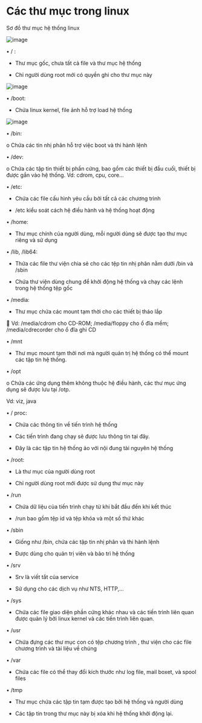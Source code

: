 #  Các thư mục trong linux
 
Sơ đồ thư mục hệ thống linux

![image](https://user-images.githubusercontent.com/92305335/139211765-d59d17ed-6e36-4f50-bfc7-df970d18d89a.png)

 
•	/ : 

  *	Thư mục gốc, chưa tất cả file và thư mục hệ thống

  *	Chỉ người dùng root mới có quyền ghi cho thư mục này

![image](https://user-images.githubusercontent.com/92305335/139211836-ee481bad-c4ec-4e2f-a0de-0f68949fe1bf.png)


•	/boot: 

*	Chứa linux kernel, file ảnh hỗ trợ load hệ thống
 
 ![image](https://user-images.githubusercontent.com/92305335/139211889-cb55beb4-6cfe-4788-abbb-95da20f2bf99.png)


•	/bin:

o	 Chứa các tin nhị phân hỗ trợ việc boot và thi hành lệnh  
 
•	/dev: 

o	Chứa các tập tin thiết bị phần cứng, bao gồm các thiết bị đầu cuối, thiết bị được gắn vào hệ thống. Vd: cdrom, cpu, core… 
 
•	/etc: 

  *	Chứa các file cấu hình yêu cầu bởi tất cả các chương trình

  *	/etc kiểu soát cách hệ điều hành và hệ thống hoạt động
 

•	/home: 
  *	Thư mục chính của người dùng, mỗi người dùng sẽ được tạo thư mục riêng và sử dụng
 
•	/lib, /lib64: 

  *	Thứa các file thư viện chia sẻ cho các tệp tin nhị phân nằm dưới /bin và /sbin

  *	Chứa thư viện dùng chung để khởi động hệ thống và chạy các lệnh trong hệ thống tệp gốc

 
•	/media:

  *	Thư mục chứa các mount tạm thời cho các thiết bị tháo lắp

	Vd: /media/cdrom cho CD-ROM; /media/floppy cho ổ đĩa mềm; /media/cdrecorder cho ổ đĩa ghi CD

•	/mnt

  *	Thư mục mount tạm thời nơi mà người quản trị hệ thống có thể mount các tập tin hệ thống.

•	/opt

o	Chứa các ứng dụng thêm không thuộc hệ điều hành, các thư mục ứng dụng sẽ được lưu tại /otp.

Vd: viz, java 

•	/ proc: 

  *	Chứa các thông tin về tiến trình hệ thống

  *	Các tiến trình đang chạy sẽ được lưu thông tin tại đây. 

  *	Đây là các tập tin hệ thống ảo với nội đung tài nguyên hệ thống
 
•	/root:

  *	Là thư mục của người dùng root

  *	Chỉ người dùng root mới được sử dụng thư mục này 

•	/run

  *	Chứa dữ liệu của tiến trình chạy từ khi bắt đầu đến khi kết thúc

  *	/run bao gồm tệp id và tệp khóa và một số thứ khác  


•	/sbin

  *	Giống như /bin, chứa các tập tin nhị phân và  thi hành lệnh

  *	Được dùng cho quản trị viên và bảo trì hệ thống

•	/srv

  *	Srv là viết tắt của service

  *	Sử dụng cho các dịch vụ như NTS, HTTP,…

•	/sys

  *	Chứa các file giao diện phần cứng khác nhau và các tiến trình liên quan được quản lý bởi linux kernel và các tiến trình liên quan.
 
•	/usr

  *	Chứa đựng các thư mục con có tệp chương trình , thư viện cho các file chương trình và tài liệu về chúng  
 

•	/var

  *	Chứa các file có thể thay đổi kích thước như log file, mail boxet, và spool files
 
•	/tmp

  *	Thư mục chứa các tập tin tạm được tạo bởi hệ thống và người dùng

  *	Các tập tin trong thư mục này bị xóa khi hệ thống khởi động lại.
